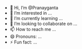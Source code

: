 - 👋 Hi, I’m @Pranayganta
- 👀 I’m interested in ...
- 🌱 I’m currently learning ...
- 💞️ I’m looking to collaborate on ...
- 📫 How to reach me ...
- 😄 Pronouns: ...
- ⚡ Fun fact: ...

<!---
Pranayganta/Pranayganta is a ✨ special ✨ repository because its `README.md` (this file) appears on your GitHub profile.
You can click the Preview link to take a look at your changes.
--->
